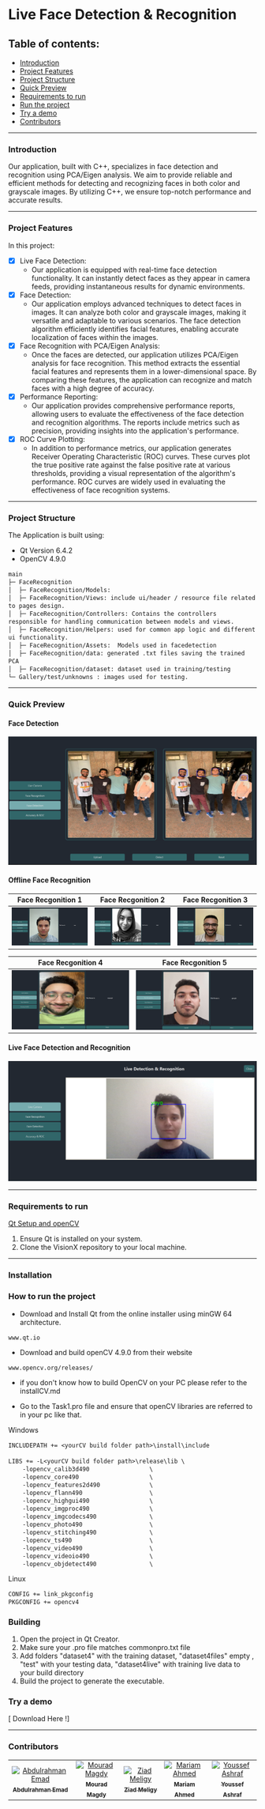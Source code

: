 # Live Face Detection & Recognition

## Table of contents:

- [Introduction](#introduction)
- [Project Features](#project-features)
- [Project Structure](#project-structure)
- [Quick Preview](#quick-preview)
- [Requirements to run](#Requirements-to-run)
- [Run the project](#Run-the-project)
- [Try a demo](#Try-a-demo)
- [Contributors](#contributors)

---

### Introduction

Our application, built with C++, specializes in face detection and recognition using PCA/Eigen analysis. We aim to provide reliable and efficient methods for detecting and recognizing faces in both color and grayscale images. By utilizing C++, we ensure top-notch performance and accurate results.

---

### Project Features

In this project:

- [x] Live Face Detection:
  - Our application is equipped with real-time face detection functionality. It can instantly detect faces as they appear in camera feeds, providing instantaneous results for dynamic environments.
- [x] Face Detection:
  - Our application employs advanced techniques to detect faces in images. It can analyze both color and grayscale images, making it versatile
    and adaptable to various scenarios. The face detection algorithm efficiently identifies facial features, enabling accurate localization of
    faces within the images.
- [x] Face Recognition with PCA/Eigen Analysis:
  - Once the faces are detected, our application utilizes PCA/Eigen analysis for face recognition. This method extracts the essential facial
    features and represents them in a lower-dimensional space. By comparing these features, the application can recognize and match faces with a
    high degree of accuracy.
- [x] Performance Reporting:
  - Our application provides comprehensive performance reports, allowing users to evaluate the effectiveness of the face detection and
    recognition algorithms. The reports include metrics such as precision, providing insights into the application's performance.
- [x] ROC Curve Plotting:
  - In addition to performance metrics, our application generates Receiver Operating Characteristic (ROC) curves. These curves plot the true
    positive rate against the false positive rate at various thresholds, providing a visual representation of the algorithm's performance. ROC
    curves are widely used in evaluating the effectiveness of face recognition systems.

---

### Project Structure

The Application is built using:

- Qt Version 6.4.2
- OpenCV 4.9.0

```
main
├─ FaceRecognition
│  ├─ FaceRecognition/Models:
│  ├─ FaceRecognition/Views: include ui/header / resource file related to pages design.
│  ├─ FaceRecognition/Controllers: Contains the controllers responsible for handling communication between models and views.
│  ├─ FaceRecognition/Helpers: used for common app logic and different ui functionality.
│  ├─ FaceRecognition/Assets:  Models used in facedetection
│  ├─ FaceRecognition/data: generated .txt files saving the trained PCA
│  ├─ FaceRecognition/dataset: dataset used in training/testing
└─ Gallery/test/unknowns : images used for testing.

```

---

### Quick Preview

#### Face Detection

![](Demo/face-detection.png)

#### Offline Face Recognition

| Face Recgonition 1 | Face Recgonition 2 | Face Recgonition 3 |
| :----------------: | :----------------: | :----------------: |
|  ![](demo/1.png)   |  ![](demo/2.png)   |  ![](demo/3.png)   |

| Face Recgonition 4 | Face Recgonition 5 |
| :----------------: | :----------------: |
|  ![](demo/4.png)   |  ![](demo/5.png)   |

#### Live Face Detection and Recognition

![](Demo/live-detection.png)

---

### Requirements to run

[ Qt Setup and openCV ](installCV.md)

1. Ensure Qt is installed on your system.
2. Clone the VisionX repository to your local machine.

---

### Installation

### How to run the project

- Download and Install Qt from the online installer using minGW 64 architecture.

```
www.qt.io
```

- Download and build openCV 4.9.0 from their website

```
www.opencv.org/releases/
```

- if you don't know how to build OpenCV on your PC please refer to the installCV.md

- Go to the Task1.pro file and ensure that openCV libraries are referred to in your pc like that.

Windows

```
INCLUDEPATH += <yourCV build folder path>\install\include

LIBS += -L<yourCV build folder path>\release\lib \
    -lopencv_calib3d490                 \
    -lopencv_core490                    \
    -lopencv_features2d490              \
    -lopencv_flann490                   \
    -lopencv_highgui490                 \
    -lopencv_imgproc490                 \
    -lopencv_imgcodecs490               \
    -lopencv_photo490                   \
    -lopencv_stitching490               \
    -lopencv_ts490                      \
    -lopencv_video490                   \
    -lopencv_videoio490                 \
    -lopencv_objdetect490               \
```

Linux

```pretrained
CONFIG += link_pkgconfig
PKGCONFIG += opencv4
```

### Building

1. Open the project in Qt Creator.
2. Make sure your .pro file matches commonpro.txt file
3. Add folders "dataset4" with the training dataset, "dataset4files" empty , "test" with your testing data, "dataset4live" with training live data to your build directory
4. Build the project to generate the executable.

### Try a demo

[ Download Here !]

---

### Contributors

<table>
  <tr>
      <td align="center">
    <a href="https://github.com/abduelrahmanemad" target="_black">
    <img src="https://avatars.githubusercontent.com/u/104274128?v=4" width="150px;" alt="Abdulrahman Emad"/>
    <br />
    <sub><b>Abdulrahman Emad</b></sub></a>
    </td>
    <td align="center">
    <a href="https://github.com/mouradmagdy" target="_black">
    <img src="https://avatars.githubusercontent.com/u/89527761?v=4" width="150px;" alt="Mourad Magdy"/>
    <br />
    <sub><b>Mourad Magdy</b></sub></a>
    <td align="center">
    <a href="https://github.com/ZiadMeligy" target="_black">
    <img src="https://avatars.githubusercontent.com/u/89343979?v=4" width="150px;" alt="Ziad Meligy"/>
    <br />
    <sub><b>Ziad Meligy</b></sub></a>
    </td>
    </td>
    <td align="center">
    <a href="https://github.com/Maskuerade" target="_black">
    <img src="https://avatars.githubusercontent.com/u/106713214?v=4" width="150px;" alt="Mariam Ahmed"/>
    <br />
    <sub><b>Mariam Ahmed</b></sub></a>
    </td>
     <td align="center">
    <a href="https://github.com/Youssef-Ashraf71" target="_black">
    <img src="https://avatars.githubusercontent.com/u/83988379?v=4" width="150px;" alt="Youssef Ashraf"/>
    <br />
    <sub><b>Youssef Ashraf</b></sub></a>
    </td>
      </tr>
 </table>
